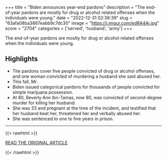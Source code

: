 +++
title = "Biden announces year-end pardons"
description = "The end-of-year pardons are mostly for drug or alcohol related offenses when the individuals were young."
date = "2022-12-31 02:38:39"
slug = "63afa08ba3867eabb9c7dc30"
image = "https://i.imgur.com/edRA4Ai.jpg"
score = "2704"
categories = ['served', 'husband', 'army']
+++

The end-of-year pardons are mostly for drug or alcohol related offenses when the individuals were young.

## Highlights

- The pardons cover five people convicted of drug or alcohol offenses, and one woman convicted of murdering a husband she said abused her.
- This fall, Mr.
- Biden issued categorical pardons for thousands of people convicted for simple marijuana possession.
- At 80, Beverly Ann Ibn-Tamas, now 80, was convicted of second-degree murder for killing her husband.
- She was 33 and pregnant at the time of the incident, and testified that her husband beat her, threatened her and verbally abused her.
- She was sentenced to one to five years in prison.

---

{{< rawhtml >}}
  <p class="article-category">
    <a target="_blank" href="https://www.cbsnews.com/news/biden-pardons-2022-year-end/">READ THE ORIGINAL ARTICLE</a>
  </p>
{{< /rawhtml >}}
